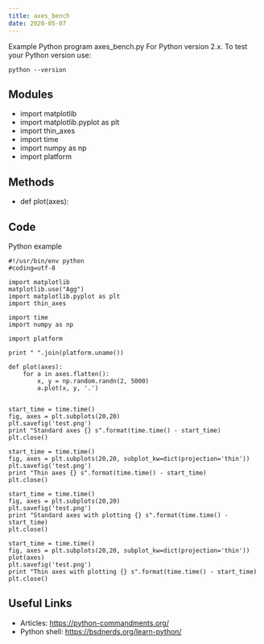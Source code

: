 ```yaml
---
title: axes_bench
date: 2020-05-07
---
```

Example Python program axes_bench.py
For Python version 2.x.
To test your Python version use:

    python --version

## Modules

* import matplotlib
* import matplotlib.pyplot as plt
* import thin_axes
* import time
* import numpy as np
* import platform

## Methods

* def plot(axes):

## Code

Python example

    #!/usr/bin/env python
    #coding=utf-8
    
    import matplotlib
    matplotlib.use("Agg")
    import matplotlib.pyplot as plt
    import thin_axes
    
    import time
    import numpy as np
    
    import platform
    
    print " ".join(platform.uname())
    
    def plot(axes):
        for a in axes.flatten():
            x, y = np.random.randn(2, 5000)
            a.plot(x, y, '.')
    
    
    start_time = time.time()
    fig, axes = plt.subplots(20,20)
    plt.savefig('test.png')
    print "Standard axes {} s".format(time.time() - start_time)
    plt.close()
    
    start_time = time.time()
    fig, axes = plt.subplots(20,20, subplot_kw=dict(projection='thin'))
    plt.savefig('test.png')
    print "Thin axes {} s".format(time.time() - start_time)
    plt.close()
    
    start_time = time.time()
    fig, axes = plt.subplots(20,20)
    plt.savefig('test.png')
    print "Standard axes with plotting {} s".format(time.time() - start_time)
    plt.close()
    
    start_time = time.time()
    fig, axes = plt.subplots(20,20, subplot_kw=dict(projection='thin'))
    plot(axes)
    plt.savefig('test.png')
    print "Thin axes with plotting {} s".format(time.time() - start_time)
    plt.close()
    

## Useful Links

- Articles: https://python-commandments.org/
- Python shell: https://bsdnerds.org/learn-python/
